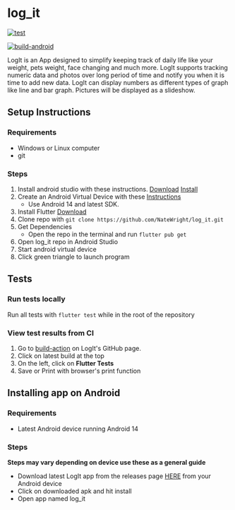 # log_it 

[![test](https://github.com/NateWright/log_it/actions/workflows/tests.yml/badge.svg)](https://github.com/NateWright/log_it/actions/workflows/tests.yml)

[![build-android](https://github.com/NateWright/log_it/actions/workflows/build-android.yml/badge.svg)](https://github.com/NateWright/log_it/actions/workflows/build-android.yml)

LogIt is an App designed to simplify keeping track of daily life like your weight, pets weight, face changing and much more. LogIt supports tracking numeric data and photos over long period of time and notify you when it is time to add new data. LogIt can display numbers as different types of graph like line and bar graph. Pictures will be displayed as a slideshow.


## Setup Instructions
### Requirements
* Windows or Linux computer
* git

### Steps
1. Install android studio with these instructions. [Download](https://developer.android.com/studio) [Install](https://developer.android.com/studio/install) 
2. Create an Android Virtual Device with these [Instructions](https://developer.android.com/studio/run/managing-avds)
    * Use Android 14 and latest SDK.
3. Install Flutter [Download](https://docs.flutter.dev/get-started/install)
4. Clone repo with `git clone https://github.com/NateWright/log_it.git`
5. Get Dependencies
    * Open the repo in the terminal and run `flutter pub get`
6. Open log_it repo in Android Studio
7. Start android virtual device
8. Click green triangle to launch program

## Tests
### Run tests locally
Run all tests with `flutter test` while in the root of the repository

### View test results from CI
1. Go to [build-action](https://github.com/NateWright/log_it/actions/workflows/build-android.yml) on LogIt's GitHub page.
2. Click on latest build at the top
3. On the left, click on **Flutter Tests**
4. Save or Print with browser's print function

## Installing app on Android
### Requirements
* Latest Android device running Android 14
### Steps
**Steps may vary depending on device use these as a general guide**
* Download latest LogIt app from the releases page [HERE](https://github.com/NateWright/log_it/releases) from your Android device
* Click on downloaded apk and hit install
* Open app named log_it